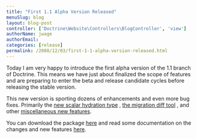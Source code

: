 ```yaml
---
title: "First 1.1 Alpha Version Released"
menuSlug: blog
layout: blog-post
controller: ['Doctrine\Website\Controllers\BlogController', 'view']
authorName: jwage
authorEmail:
categories: [release]
permalink: /2008/12/03/first-1-1-alpha-version-released.html
---
```

Today I am very happy to introduce the first alpha version of the 1.1
branch of Doctrine. This means we have just about finalized the scope of
features and are preparing to enter the beta and release candidate
cycles before releasing the stable version.

This new version is sporting dozens of enhancements and even more bug
fixes. Primarily the [new scalar hydration
type](http://www.doctrine-project.org/blog/new-hydration-modes-for-doctrine-1-1)
, [the migration diff
tool](http://www.doctrine-project.org/blog/new-to-migrations-in-1-1) ,
and other [miscellaneous new
features](http://www.doctrine-project.org/blog/doctrine-1-1-development-begins).

You can download the package
[here](http://www.doctrine-project.org/download) and read some
documentation on the changes and new features
[here](http://trac.doctrine-project.org/browser/branches/1.1/UPGRADE_TO_1_1).
